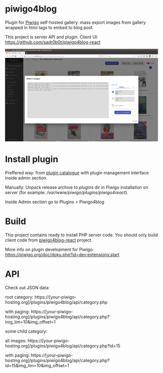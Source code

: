 # piwigo4blog
Plugin for [Piwigo](https://piwigo.org) self-hosted gallery: mass export images from gallery wrapped in html tags to embed to blog post.

This project is server API and plugin.
Client UI: https://github.com/sadr0b0t/piwigo4blog-react

[<img src="https://raw.githubusercontent.com/sadr0b0t/piwigo4blog-react/master/doc/screens/v0.1.x/piwigo4blog-share-02.png" width=800>](https://raw.githubusercontent.com/sadr0b0t/piwigo4blog-react/master/doc/screens/v0.1.x/piwigo4blog-share-02.png)

# Install plugin

Preffered way: from [plugin catalogue](https://piwigo.org/ext/extension_view.php?eid=891) with plugin management interface inside admin section.


Manually:
Unpack release archive to _plugins_ dir in Piwigo installation on server (for example: _/var/www/piwigo/plugins/piwigo4react_).

Inside Admin section go to Plugins > Piwigo4blog

# Build

This project contains ready to install PHP server code. You should only build client code from [piwigo4blog-react](https://github.com/sadr0b0t/piwigo4blog-react) project.

More info on plugin development for Piwigo: https://piwigo.org/doc/doku.php?id=dev:extensions:start

# API

Check out JSON data:

root category:
https://[your-piwigo-hosting.org]/plugins/piwigo4blog/api/category.php

with paging:
https://[your-piwigo-hosting.org]/plugins/piwigo4blog/api/category.php?img_lim=10&img_offset=1


some child category:

all images:
https://[your-piwigo-hosting.org]/plugins/piwigo4blog/api/category.php?id=15

with paging:
https://[your-piwigo-hosting.org]/plugins/piwigo4blog/api/category.php?id=15&img_lim=10&img_offset=1

